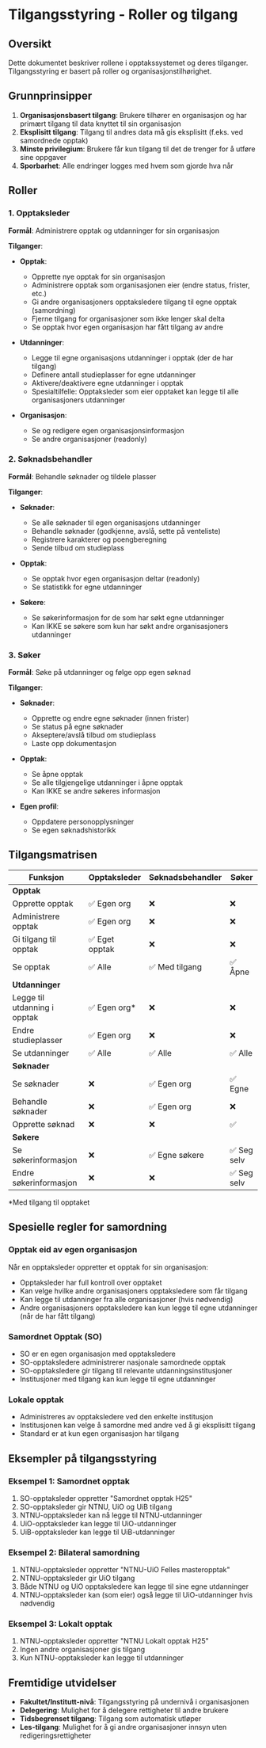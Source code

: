 # Tilgangsstyring - Roller og tilgang

## Oversikt
Dette dokumentet beskriver rollene i opptakssystemet og deres tilganger. Tilgangsstyring er basert på roller og organisasjonstilhørighet.

## Grunnprinsipper

1. **Organisasjonsbasert tilgang**: Brukere tilhører en organisasjon og har primært tilgang til data knyttet til sin organisasjon
2. **Eksplisitt tilgang**: Tilgang til andres data må gis eksplisitt (f.eks. ved samordnede opptak)
3. **Minste privilegium**: Brukere får kun tilgang til det de trenger for å utføre sine oppgaver
4. **Sporbarhet**: Alle endringer logges med hvem som gjorde hva når

## Roller

### 1. Opptaksleder
**Formål**: Administrere opptak og utdanninger for sin organisasjon

**Tilganger**:
- **Opptak**:
  - Opprette nye opptak for sin organisasjon
  - Administrere opptak som organisasjonen eier (endre status, frister, etc.)
  - Gi andre organisasjoners opptaksledere tilgang til egne opptak (samordning)
  - Fjerne tilgang for organisasjoner som ikke lenger skal delta
  - Se opptak hvor egen organisasjon har fått tilgang av andre
  
- **Utdanninger**:
  - Legge til egne organisasjons utdanninger i opptak (der de har tilgang)
  - Definere antall studieplasser for egne utdanninger
  - Aktivere/deaktivere egne utdanninger i opptak
  - Spesialtilfelle: Opptaksleder som eier opptaket kan legge til alle organisasjoners utdanninger

- **Organisasjon**:
  - Se og redigere egen organisasjonsinformasjon
  - Se andre organisasjoner (readonly)

### 2. Søknadsbehandler
**Formål**: Behandle søknader og tildele plasser

**Tilganger**:
- **Søknader**:
  - Se alle søknader til egen organisasjons utdanninger
  - Behandle søknader (godkjenne, avslå, sette på venteliste)
  - Registrere karakterer og poengberegning
  - Sende tilbud om studieplass

- **Opptak**:
  - Se opptak hvor egen organisasjon deltar (readonly)
  - Se statistikk for egne utdanninger

- **Søkere**:
  - Se søkerinformasjon for de som har søkt egne utdanninger
  - Kan IKKE se søkere som kun har søkt andre organisasjoners utdanninger

### 3. Søker
**Formål**: Søke på utdanninger og følge opp egen søknad

**Tilganger**:
- **Søknader**:
  - Opprette og endre egne søknader (innen frister)
  - Se status på egne søknader
  - Akseptere/avslå tilbud om studieplass
  - Laste opp dokumentasjon

- **Opptak**:
  - Se åpne opptak
  - Se alle tilgjengelige utdanninger i åpne opptak
  - Kan IKKE se andre søkeres informasjon

- **Egen profil**:
  - Oppdatere personopplysninger
  - Se egen søknadshistorikk

## Tilgangsmatrisen

| Funksjon | Opptaksleder | Søknadsbehandler | Søker |
|----------|--------------|------------------|--------|
| **Opptak** |
| Opprette opptak | ✅ Egen org | ❌ | ❌ |
| Administrere opptak | ✅ Egen org | ❌ | ❌ |
| Gi tilgang til opptak | ✅ Eget opptak | ❌ | ❌ |
| Se opptak | ✅ Alle | ✅ Med tilgang | ✅ Åpne |
| **Utdanninger** |
| Legge til utdanning i opptak | ✅ Egen org* | ❌ | ❌ |
| Endre studieplasser | ✅ Egen org | ❌ | ❌ |
| Se utdanninger | ✅ Alle | ✅ Alle | ✅ Alle |
| **Søknader** |
| Se søknader | ❌ | ✅ Egen org | ✅ Egne |
| Behandle søknader | ❌ | ✅ Egen org | ❌ |
| Opprette søknad | ❌ | ❌ | ✅ |
| **Søkere** |
| Se søkerinformasjon | ❌ | ✅ Egne søkere | ✅ Seg selv |
| Endre søkerinformasjon | ❌ | ❌ | ✅ Seg selv |

*Med tilgang til opptaket

## Spesielle regler for samordning

### Opptak eid av egen organisasjon
Når en opptaksleder oppretter et opptak for sin organisasjon:
- Opptaksleder har full kontroll over opptaket
- Kan velge hvilke andre organisasjoners opptaksledere som får tilgang
- Kan legge til utdanninger fra alle organisasjoner (hvis nødvendig)
- Andre organisasjoners opptaksledere kan kun legge til egne utdanninger (når de har fått tilgang)

### Samordnet Opptak (SO)
- SO er en egen organisasjon med opptaksledere
- SO-opptaksledere administrerer nasjonale samordnede opptak
- SO-opptaksledere gir tilgang til relevante utdanningsinstitusjoner
- Institusjoner med tilgang kan kun legge til egne utdanninger

### Lokale opptak
- Administreres av opptaksledere ved den enkelte institusjon
- Institusjonen kan velge å samordne med andre ved å gi eksplisitt tilgang
- Standard er at kun egen organisasjon har tilgang

## Eksempler på tilgangsstyring

### Eksempel 1: Samordnet opptak
1. SO-opptaksleder oppretter "Samordnet opptak H25"
2. SO-opptaksleder gir NTNU, UiO og UiB tilgang
3. NTNU-opptaksleder kan nå legge til NTNU-utdanninger
4. UiO-opptaksleder kan legge til UiO-utdanninger
5. UiB-opptaksleder kan legge til UiB-utdanninger

### Eksempel 2: Bilateral samordning
1. NTNU-opptaksleder oppretter "NTNU-UiO Felles masteropptak"
2. NTNU-opptaksleder gir UiO tilgang
3. Både NTNU og UiO opptaksledere kan legge til sine egne utdanninger
4. NTNU-opptaksleder kan (som eier) også legge til UiO-utdanninger hvis nødvendig

### Eksempel 3: Lokalt opptak
1. NTNU-opptaksleder oppretter "NTNU Lokalt opptak H25"
2. Ingen andre organisasjoner gis tilgang
3. Kun NTNU-opptaksleder kan legge til utdanninger

## Fremtidige utvidelser
- **Fakultet/Institutt-nivå**: Tilgangsstyring på undernivå i organisasjonen
- **Delegering**: Mulighet for å delegere rettigheter til andre brukere
- **Tidsbegrenset tilgang**: Tilgang som automatisk utløper
- **Les-tilgang**: Mulighet for å gi andre organisasjoner innsyn uten redigeringsrettigheter